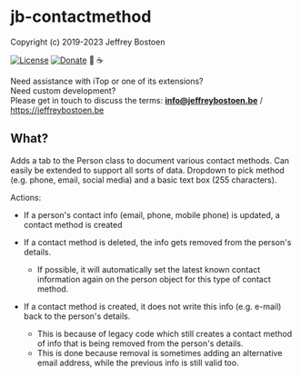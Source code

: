 # jb-contactmethod

Copyright (c) 2019-2023 Jeffrey Bostoen

[![License](https://img.shields.io/github/license/jbostoen/iTop-custom-extensions)](https://github.com/jbostoen/iTop-custom-extensions/blob/master/license.md)
[![Donate](https://img.shields.io/badge/Donate-PayPal-green.svg)](https://www.paypal.me/jbostoen)
🍻 ☕

Need assistance with iTop or one of its extensions?  
Need custom development?  
Please get in touch to discuss the terms: **info@jeffreybostoen.be** / https://jeffreybostoen.be


## What?

Adds a tab to the Person class to document various contact methods.
Can easily be extended to support all sorts of data. Dropdown to pick method (e.g. phone, email, social media) and a basic text box (255 characters).

Actions:
* If a person's contact info (email, phone, mobile phone) is updated, a contact method is created
* If a contact method is deleted, the info gets removed from the person's details.
  * If possible, it will automatically set the latest known contact information again on the person object for this type of contact method.
  
* If a contact method is created, it does not write this info (e.g. e-mail) back to the person's details.
  * This is because of legacy code which still creates a contact method of info that is being removed from the person's details.
  * This is done because removal is sometimes adding an alternative email address, while the previous info is still valid too.



